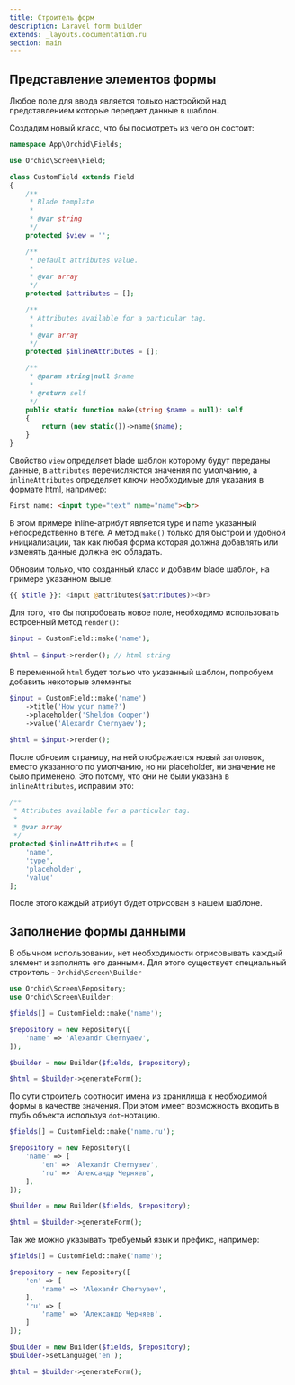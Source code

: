```yaml
---
title: Строитель форм
description: Laravel form builder
extends: _layouts.documentation.ru
section: main
---
```



## Представление элементов формы

Любое поле для ввода является только настройкой над представлением которые передает данные в шаблон. 

Создадим новый класс, что бы посмотреть из чего он состоит:

```php
namespace App\Orchid\Fields;

use Orchid\Screen\Field;

class CustomField extends Field
{
    /**
     * Blade template
     * 
     * @var string
     */
    protected $view = '';

    /**
     * Default attributes value.
     *
     * @var array
     */
    protected $attributes = [];

    /**
     * Attributes available for a particular tag.
     *
     * @var array
     */
    protected $inlineAttributes = [];

    /**
     * @param string|null $name
     *
     * @return self
     */
    public static function make(string $name = null): self
    {
        return (new static())->name($name);
    }
}
```

Свойство `view` определяет blade шаблон которому будут переданы данные,
в `attributes` перечисляются значения по умолчанию, а `inlineAttributes`
определяет ключи необходимые для указания в формате html, например:

```html
First name: <input type="text" name="name"><br>
```


В этом примере inline-атрибут является type и name указанный непосредственно в теге.
А метод `make()` только для быстрой и удобной инициализации, 
так как любая форма которая должна добавлять или изменять данные должна ею обладать.

Обновим только, что созданный класс и добавим blade шаблон, на примере указанном выше:

```php
{{ $title }}: <input @attributes($attributes)><br>
```

Для того, что бы попробовать новое поле, необходимо использовать встроенный метод `render()`:

```php
$input = CustomField::make('name');
    
$html = $input->render(); // html string
```

В переменной `html` будет только что указанный шаблон, попробуем добавить некоторые элементы:

```php
$input = CustomField::make('name')
    ->title('How your name?')
    ->placeholder('Sheldon Cooper')
    ->value('Alexandr Chernyaev');

$html = $input->render();
```

После обновим страницу, на ней отображается новый заголовок, 
вместо указанного по умолчанию, но ни placeholder, ни значение не было применено. 
Это потому, что они не были указана в `inlineAttributes`, исправим это:

```php
/**
 * Attributes available for a particular tag.
 *
 * @var array
 */
protected $inlineAttributes = [
    'name',
    'type',
    'placeholder',
    'value'
];
```

После этого каждый атрибут будет отрисован в нашем шаблоне.

## Заполнение формы данными

В обычном использовании, нет необходимости отрисовывать каждый элемент и заполнять его данными. 
Для этого существует специальный строитель - `Orchid\Screen\Builder`

```php
use Orchid\Screen\Repository;
use Orchid\Screen\Builder;

$fields[] = CustomField::make('name');

$repository = new Repository([
    'name' => 'Alexandr Chernyaev',
]);

$builder = new Builder($fields, $repository);

$html = $builder->generateForm();
```


По сути строитель соотносит имена из хранилища к необходимой формы в качестве значения. 
При этом имеет возможность входить в глубь объекта используя `dot`-нотацию.

```php
$fields[] = CustomField::make('name.ru');

$repository = new Repository([
    'name' => [
        'en' => 'Alexandr Chernyaev',
        'ru' => 'Александр Черняев',
    ],
]);

$builder = new Builder($fields, $repository);

$html = $builder->generateForm();
```

Так же можно указывать требуемый язык и префикс, например:

```php
$fields[] = CustomField::make('name');

$repository = new Repository([
    'en' => [
        'name' => 'Alexandr Chernyaev',
    ],
    'ru' => [
        'name' => 'Александр Черняев',
    ]
]);

$builder = new Builder($fields, $repository);
$builder->setLanguage('en');

$html = $builder->generateForm();
```
